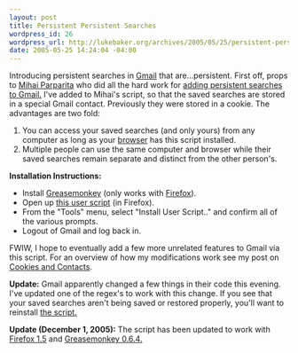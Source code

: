 ```yaml
---
layout: post
title: Persistent Persistent Searches
wordpress_id: 26
wordpress_url: http://lukebaker.org/archives/2005/05/25/persistent-persistent-searches/
date: 2005-05-25 14:24:04 -04:00
---
```

Introducing persistent searches in <a href="http://gmail.google.com/">Gmail</a> that are...persistent.  First off, props to <a href="http://persistent.info/">Mihai Parparita</a> who did all the hard work for <a href="http://persistent.info/archives/2005/03/01/gmail-searches">adding persistent searches to Gmail.</a>  I've added to Mihai's script, so that the saved searches are stored in a special Gmail contact.  Previously they were stored in a cookie.  The advantages are two fold:

<ol>
	<li>You can access your saved searches (and only yours) from any computer as long as your <a href="http://getfirefox.com/">browser</a> has this script installed.</li>
	<li>Multiple people can use the same computer and browser while their saved searches remain separate and distinct from the other person's.</li>
</ol>
<strong>Installation Instructions:</strong>
<ul>
	<li>Install <a href="http://greasemonkey.mozdev.org/">Greasemonkey</a> (only works with <a href="http://getfirefox.com/">Firefox</a>).</li>
	<li>Open up <a href="{{site.url}}/upload/powergmail.user.js">this user script</a> (in Firefox).</li>
	<li>From the "Tools" menu, select "Install User Script.." and confirm all of the various prompts.</li>
	<li>Logout of Gmail and log back in.</li>
</ul>

FWIW, I hope to eventually add a few more unrelated features to Gmail via this script.  For an overview of how my modifications work see my post on <a href="{{site.url}}/archives/2005/05/25/cookies-and-contacts/">Cookies and Contacts</a>.

<strong>Update:</strong> Gmail apparently changed a few things in their code this evening.  I've updated one of the regex's to work with this change.  If you see that your saved searches aren't being saved or restored properly, you'll want to reinstall <a href="{{site.url}}/upload/powergmail.user.js">the script.</a>

<strong>Update (December 1, 2005):</strong> The script has been updated to work with <a href="http://getfirefox.com/">Firefox 1.5</a> and <a href="http://greaseblog.blogspot.com/2005/11/greasemonkey-064_30.html">Greasemonkey 0.6.4.</a>
